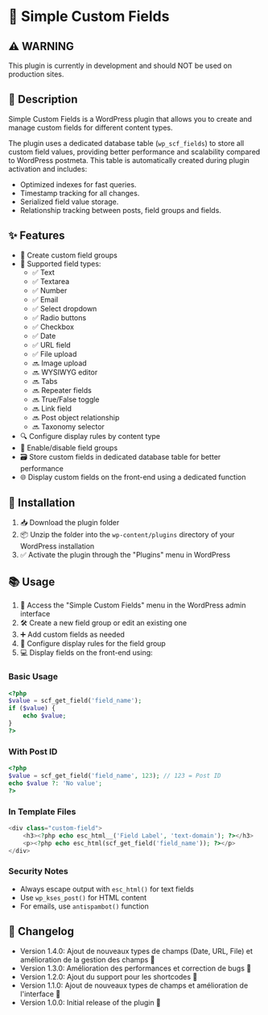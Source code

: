 # 🔧 Simple Custom Fields

## ⚠️ WARNING
This plugin is currently in development and should NOT be used on production sites.

## 📝 Description
Simple Custom Fields is a WordPress plugin that allows you to create and manage custom fields for different content types.

The plugin uses a dedicated database table (`wp_scf_fields`) to store all custom field values, providing better performance and scalability compared to WordPress postmeta. This table is automatically created during plugin activation and includes:
- Optimized indexes for fast queries.
- Timestamp tracking for all changes.
- Serialized field value storage.
- Relationship tracking between posts, field groups and fields.

## ✨ Features
- 📁 Create custom field groups
- 📝 Supported field types:
  - ✅ Text
  - ✅ Textarea 
  - ✅ Number
  - ✅ Email
  - ✅ Select dropdown
  - ✅ Radio buttons
  - ✅ Checkbox
  - ✅ Date
  - ✅ URL field
  - ✅ File upload
  - 🔜 Image upload
  - 🔜 WYSIWYG editor  
  - 🔜 Tabs
  - 🔜 Repeater fields
  - 🔜 True/False toggle
  - 🔜 Link field
  - 🔜 Post object relationship
  - 🔜 Taxonomy selector
- 🔍 Configure display rules by content type
- 🔄 Enable/disable field groups
- 🗃️ Store custom fields in dedicated database table for better performance
- 🌐 Display custom fields on the front-end using a dedicated function

## 🚀 Installation
1. 📥 Download the plugin folder
2. 📦 Unzip the folder into the `wp-content/plugins` directory of your WordPress installation
3. ✅ Activate the plugin through the "Plugins" menu in WordPress

## 📚 Usage
1. 🔗 Access the "Simple Custom Fields" menu in the WordPress admin interface
2. 🛠️ Create a new field group or edit an existing one
3. ➕ Add custom fields as needed
4. 🔧 Configure display rules for the field group
5. 💻 Display fields on the front-end using:

### Basic Usage
```php
<?php 
$value = scf_get_field('field_name'); 
if ($value) {
    echo $value; 
}
?>
```

### With Post ID
```php 
<?php
$value = scf_get_field('field_name', 123); // 123 = Post ID
echo $value ?: 'No value';
?>
```

### In Template Files
```php
<div class="custom-field">
    <h3><?php echo esc_html__('Field Label', 'text-domain'); ?></h3>
    <p><?php echo esc_html(scf_get_field('field_name')); ?></p>
</div>
```

### Security Notes
- Always escape output with `esc_html()` for text fields
- Use `wp_kses_post()` for HTML content
- For emails, use `antispambot()` function

## 📜 Changelog
- Version 1.4.0: Ajout de nouveaux types de champs (Date, URL, File) et amélioration de la gestion des champs 💪
- Version 1.3.0: Amélioration des performances et correction de bugs 🐛
- Version 1.2.0: Ajout du support pour les shortcodes 🔗
- Version 1.1.0: Ajout de nouveaux types de champs et amélioration de l'interface 💅
- Version 1.0.0: Initial release of the plugin 🎉
